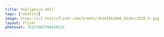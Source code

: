 ```yaml
---
title: Smallpeice 2017
tags: [robotics]
image: https://c1.staticflickr.com/5/4433/36343562896_0226cc3535_k.jpg
layout: flickr
photoset: 72157683796439222
---
```

